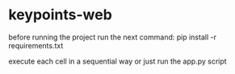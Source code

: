 # keypoints-web

before running the project run the next command:
pip install -r requirements.txt

execute each cell in a sequential way or just run the app.py script